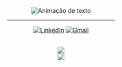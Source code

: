 <div align="center">
<img alt="Animação de texto" src="https://readme-typing-svg.demolab.com/?lines=Olá,%20meu%20nome%20é%20Vinícius!%20✌🏾;Dev%20Frontend%20💻;Bem%20Vindo!%20😉&font=Noto%20Sans&center=true&width=600&height=45&color=FFFFFF&vCenter=true&pause=1000&size=30">
  <hr width="50%">
  
[![LinkedIn](https://img.shields.io/badge/LinkedIn-0D1117?style=for-the-badge&logo=linkedin&logoColor=0077B5)](https://www.linkedin.com/in/apenasovini/)
[![Gmail](https://img.shields.io/badge/Gmail-0D1117?style=for-the-badge&logo=gmail&logoColor=D14836)](mailto:viniciusicmsc@gmail.com)
</div>

<br>

<div align="center">
  <a href="https://skillicons.dev">
    <img src="https://skillicons.dev/icons?i=react,nextjs,vuejs,sass,tailwindcss" />
  </a>
<br>
  <a href="https://skillicons.dev">
    <img src="https://skillicons.dev/icons?i=js,typescript,django,nodejs,postgres,git" />
  </a>
</div>
